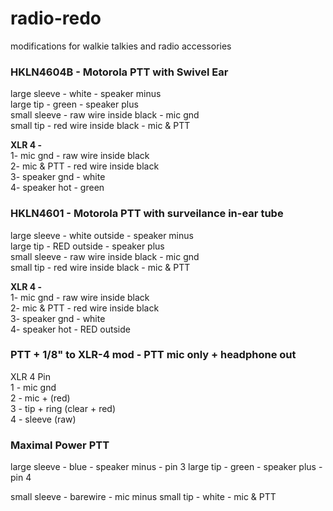 # radio-redo
modifications for walkie talkies and radio accessories 


### HKLN4604B  - Motorola PTT with Swivel Ear

large sleeve - white  - speaker minus  
large tip - green  - speaker plus  
small sleeve - raw wire inside black  - mic gnd   
small tip - red wire inside black - mic & PTT  



__XLR 4 -__  
1-  mic gnd - raw wire inside black  
2-  mic & PTT - red wire inside black  
3-  speaker gnd - white  
4- speaker hot - green  



### HKLN4601 - Motorola PTT with surveilance in-ear tube

large sleeve - white outside - speaker minus  
large tip - RED outside - speaker plus  
small sleeve - raw wire inside black  - mic gnd   
small tip - red wire inside black - mic & PTT  

__XLR 4 -__  
1-  mic gnd - raw wire inside black  
2-  mic & PTT - red wire inside black  
3-  speaker gnd - white  
4- speaker hot - RED outside 



### PTT + 1/8" to XLR-4 mod -  PTT mic only + headphone out

XLR 4 Pin  
1 - mic gnd  
2 - mic + (red)  
3 -  tip + ring (clear + red)  
4 -  sleeve (raw)  

### Maximal Power PTT 
large sleeve - blue - speaker minus - pin 3
large tip - green - speaker plus - pin 4

small sleeve - barewire - mic minus
small tip - white - mic & PTT
